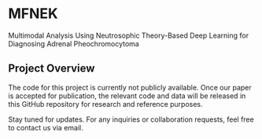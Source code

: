 # MFNEK
Multimodal Analysis Using Neutrosophic Theory-Based Deep Learning for Diagnosing Adrenal Pheochromocytoma


## Project Overview

The code for this project is currently not publicly available. Once our paper is accepted for publication, the relevant code and data will be released in this GitHub repository for research and reference purposes.

Stay tuned for updates. For any inquiries or collaboration requests, feel free to contact us via email.
